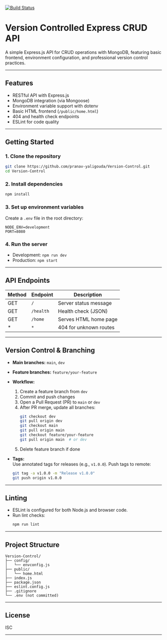 
[![Build Status](http://3.6.76.35:8080/buildStatus/icon?job=build-test-push-crud-vc)](http://3.6.76.35:8080/job/build-test-push-crud-vc/)


# Version Controlled Express CRUD API

A simple Express.js API for CRUD operations with MongoDB, featuring basic frontend, environment configuration, and professional version control practices.

---

## Features

- RESTful API with Express.js
- MongoDB integration (via Mongoose)
- Environment variable support with dotenv
- Basic HTML frontend (`/public/home.html`)
- 404 and health check endpoints
- ESLint for code quality

---

## Getting Started

### 1. Clone the repository
```bash
git clone https://github.com/pranav-yaligouda/Version-Control.git
cd Version-Control
```

### 2. Install dependencies
```bash
npm install
```

### 3. Set up environment variables
Create a `.env` file in the root directory:
```
NODE_ENV=development
PORT=8080
```

### 4. Run the server
- Development: `npm run dev`
- Production: `npm start`

---

## API Endpoints

| Method | Endpoint    | Description                |
|--------|------------|----------------------------|
| GET    | `/`        | Server status message      |
| GET    | `/health`  | Health check (JSON)        |
| GET    | `/home`    | Serves HTML home page      |
| *      | `*`        | 404 for unknown routes     |

---

## Version Control & Branching

- **Main branches:** `main`, `dev`
- **Feature branches:** `feature/your-feature`
- **Workflow:**
	1. Create a feature branch from `dev`
	2. Commit and push changes
	3. Open a Pull Request (PR) to `main` or `dev`
	4. After PR merge, update all branches:
		 ```bash
		 git checkout dev
		 git pull origin dev
		 git checkout main
		 git pull origin main
		 git checkout feature/your-feature
		 git pull origin main  # or dev
		 ```
	5. Delete feature branch if done

- **Tags:**  
	Use annotated tags for releases (e.g., `v1.0.0`). Push tags to remote:
	```bash
	git tag -a v1.0.0 -m "Release v1.0.0"
	git push origin v1.0.0
	```

---

## Linting

- ESLint is configured for both Node.js and browser code.
- Run lint checks:
	```bash
	npm run lint
	```

---

## Project Structure

```
Version-Control/
├── config/
│   └── envconfig.js
├── public/
│   └── home.html
├── index.js
├── package.json
├── eslint.config.js
├── .gitignore
└── .env (not committed)
```

---

## License

ISC

---
